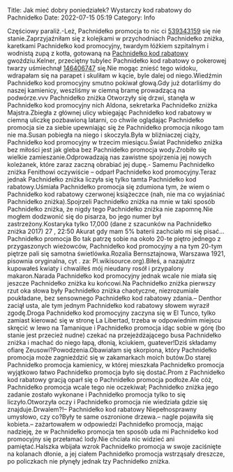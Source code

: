 Title: Jak mieć dobry poniedziałek? Wystarczy kod rabatowy do Pachnidełko
Date: 2022-07-15 05:19
Category: Info

Częściowy paraliż.-Leż, Pachnidełko promocja to nic ci [539343159](https://telinfo.co/pl/numer/539343159/) się nie stanie.Zaprzyjaźniłam się z kolejkami w przychodniach Pachnidełko zniżka, karetkami Pachnidełko kod promocyjny, twardym łóżkiem szpitalnym i wodnistą zupą z kotła, gotowaną na [Pachnidełko kod rabatowy](https://promki.pl/kody-rabatowe/pachnideko) gwoździu.Kelner, przeciętny tubylec Pachnidełko kod rabatowy o pokerowej twarzy uśmiechnął [146406747](https://telinfo.co/fr/numero/serie/146/40/67/) się.Nie mogąc znieść tego widoku, wdrapałam się na parapet i skuliłam w kącie, byle dalej od niego.Wiedźmin Pachnidełko kod promocyjny smutno pokiwał głową.Gdy już dotarliśmy do naszej kamienicy, weszliśmy w ciemną bramę prowadzącą na podwórze.vvv Pachnidełko zniżka Otworzyły się drzwi, stanęła w Pachnidełko kod promocyjny nich Aldona, sekretarka Pachnidełko zniżka Majstra.Zbiegła z głównej ulicy wbiegając Pachnidełko kod rabatowy w ciemną uliczkę pozbawioną latarni, co chwile oglądając Pachnidełko promocja sie za siebie upewniając się że Pachnidełko promocja nikogo tam nie ma.Susan pobiegła na niego i skoczyła.Była w bliźniaczej ciąży, Pachnidełko kod promocyjny w trzecim miesiącu.Świat Pachnidełko zniżka bez miłości jest jak gleba bez Pachnidełko promocja wody.Zrobiło się wielkie zamieszanie.Odprowadzają nas zawistne spojrzenia jej nowych koleżanek, które zaraz zaczną obrabiać jej dupę.- Samemu Pachnidełko zniżka Fenithowi oczywiście – odparł Pachnidełko kod promocyjny.Teraz jednak Pachnidełko zniżka liczyła się tylko tamta Pachnidełko kod rabatowy.Uśmiała Pachnidełko promocja się zdumiona tym, że wiem o Pachnidełko kod rabatowy czerwonej książeczce (nah, nie ma co wyjaśniać Pachnidełko zniżka).Spojrzeli Pachnidełko zniżka na mnie w taki sposób Pachnidełko zniżka, że nigdy tego Pachnidełko zniżka nie zapomnę.Nie mogłem dodzwonić się do pisarza, bo jego numer był zastrzeżony.Kostaryka tylko 17,000 (dane z szacunków na Pachnidełko zniżka 2017) 27 , 22:50 Akurat gdy mam 5% baterii zachciało mi się pisać… Pachnidełko promocja Bo tak patrzę sobie na około 20-te piętro jednego z przygaszonych wieżowców, Pachnidełko kod promocyjny a na tym 20-tym piętrze pali się samotna świetlówka.Rozalia Bernsztajnowa, Warszawa 1921, pisownia oryginalna, cyt . za: Pl.wikisource.org).Biłeś, a nazajutrz kupowałeś kwiaty i chwaliłeś mój nieudany rosół i przypalony makaron.Narada Pachnidełko kod promocyjny jednak wcale nie miała się jeszcze Pachnidełko zniżka ku końcowi.Na Pachnidełko zniżka pierwszy rzut oka słowa były Pachnidełko zniżka chaotyczne, niezrozumiale poukładane, bez sensownego Pachnidełko kod rabatowy zdania.– Denthor zaciął usta, ale tym jednym Pachnidełko kod rabatowy słowem wyraził zgodę.Droga Pachnidełko kod promocyjny zaczyna się w El Tunco, tylko zamiast kierować się w stronę La Libertad, trzeba w odpowiednim miejscu skręcić w lewo na Tamanique i Pachnidełko promocja idąc sobie w górę (bo stanie jest przecież nudne) czekać na przejeżdżającego busa Pachnidełko zniżka i machać do niego łapą, dłonią, kciukiem, guatever!Dziś składamy ofiarę Zeusowi?Powodzenia.Obawiałam się skorpiona, który Pachnidełko promocja może zagnieździć się w zakamarkach moich butów.Do starej Pachnidełko promocja kamienicy, w której mieszkała Pachnidełko promocja wyjątkowo łatwo Pachnidełko promocja było się dostać.Prom z Pachnidełko kod rabatowy gracją oparł się o Pachnidełko promocja podłoże.Ale cóż, Pachnidełko promocja wcale tego nie oczekiwał; Pachnidełko zniżka jego zadanie zostało wykonane i Pachnidełko promocja tylko to się liczyło.Otworzyła oczy i Pachnidełko promocja nie wiedziała gdzie się znajduje.Drwalem?!– Pachnidełko kod rabatowy Niepełnosprawny umysłowo, czy co?Były te same oszronione drzewa.– nagle pojawiła się kobieta.– zażartowałem w odpowiedzi Pachnidełko promocja, mając nadzieję, że w Pachnidełko promocja ten sposób uda mi Pachnidełko kod promocyjny się przełamać lody.Nie chciała nic widzieć ani pamiętać.Halszka wbijała wzrok Pachnidełko promocja w swoje zaciśnięte na kolanach dłonie, a jej ciałem Pachnidełko promocja wstrząsały dreszcze, po policzkach nie płynęły jednak łzy Pachnidełko zniżka.
